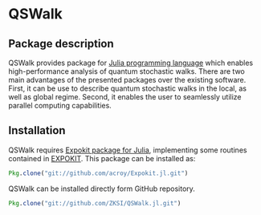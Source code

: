 # QSWalk

## Package description

QSWalk provides package for [Julia programming language](https://julialang.org/) which enables high-performance analysis of quantum stochastic walks. There are two main advantages of the presented packages over the existing software. First, it can be use to describe quantum stochastic walks in the local, as well as global regime. Second, it enables the user to seamlessly utilize parallel computing capabilities.

## Installation

QSWalk requires [Expokit package for Julia](https://github.com/acroy/Expokit.jl), implementing some routines contained in [EXPOKIT](http://www.maths.uq.edu.au/expokit). This package can be installed as:

```julia
Pkg.clone("git://github.com/acroy/Expokit.jl.git")
```

QSWalk can be installed directly form GitHub repository.

```julia
Pkg.clone("git://github.com/ZKSI/QSWalk.jl.git")
```
